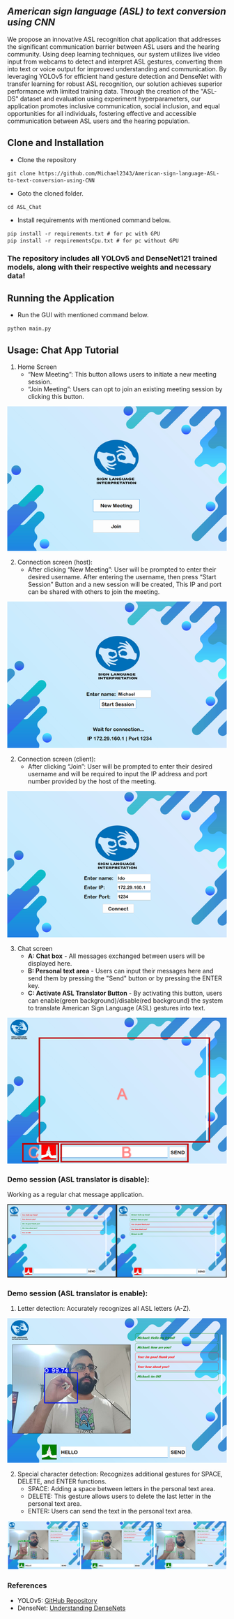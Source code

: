 ## _American sign language (ASL) to text conversion using CNN_

We propose an innovative ASL recognition chat application that addresses the significant communication barrier between ASL users and the hearing community. Using deep learning techniques, our system utilizes live video input from webcams to detect and interpret ASL gestures, converting them into text or voice output for improved understanding and communication. By leveraging YOLOv5 for efficient hand gesture detection and DenseNet with transfer learning for robust ASL recognition, our solution achieves superior performance with limited training data. Through the creation of the "ASL-DS" dataset and evaluation using experiment hyperparameters, our application promotes inclusive communication, social inclusion, and equal opportunities for all individuals, fostering effective and accessible communication between ASL users and the hearing population.

## Clone and Installation
- Clone the repository
```
git clone https://github.com/Michael2343/American-sign-language-ASL-to-text-conversion-using-CNN
```
- Goto the cloned folder.
```
cd ASL_Chat
```
- Install requirements with mentioned command below.
```
pip install -r requirements.txt # for pc with GPU
pip install -r requirementsCpu.txt # for pc without GPU
```

### The repository includes all YOLOv5 and DenseNet121 trained models, along with their respective weights and necessary data!

## Running the Application

- Run the GUI with mentioned command below.
```
python main.py
```

## Usage: Chat App Tutorial

1. Home Screen
    - “New Meeting”: This button allows users to initiate a new meeting session. 
    - “Join Meeting”: Users can opt to join an existing meeting session by clicking this button.

![alt text](png/1.Home.png)

2. Connection screen (host):
    - After clicking “New Meeting”: User will be prompted to enter their desired username.
    After entering the username, then press “Start Session” Button and a new session will be created, This IP and port can be shared with others to join the meeting.

![alt text](<png/2.New Meeting.png>)

2. Connection screen (client):
    - After clicking “Join”: User will be prompted to enter their desired username and will be required to input the IP address and port number provided by the host of the meeting.
    
![alt text](png/3.Join.png)

3. Chat screen
    - **A: Chat box** - All messages exchanged between users will be displayed here.
    - **B: Personal text area** - Users can input their messages here and send them by pressing the "Send" button or by pressing the ENTER key.
    - **C: Activate ASL Translator Button** - By activating this button, users can enable(green background)/disable(red background) the system to translate American Sign Language (ASL) gestures into text.

![alt text](png/4.Chat.png)

### Demo session (ASL translator is disable):
Working as a regular chat message application.

![alt text](<png/5.Chat messeage.png>)

### Demo session (ASL translator is enable):

1. Letter detection: Accurately recognizes all ASL letters (A-Z).

![alt text](<png/6. Chat & Gestures detection 1.png>)

2. Special character detection: Recognizes additional gestures for SPACE, DELETE, and ENTER functions.
    - SPACE: Adding a space between letters in the personal text area.
    - DELETE: This gesture allows users to delete the last letter in the personal text area.
    - ENTER: Users can send the text in the personal text area.

![alt text](<png/7. Chat & Gestures detection 2.png>)

### References

- YOLOv5: [GitHub Repository](https://github.com/ultralytics/yolov5)
- DenseNet: [Understanding DenseNets](https://amaarora.github.io/posts/2020-08-02-densenets.html)
